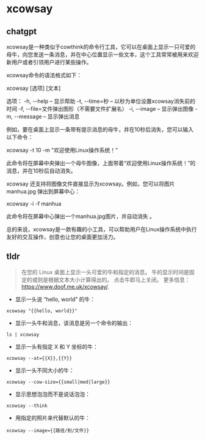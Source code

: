 # xcowsay 
## chatgpt 
xcowsay是一种类似于cowthink的命令行工具，它可以在桌面上显示一只可爱的母牛，向您发送一条消息，并在中心位置显示一些文本，这个工具常常被用来欢迎新用户或者引领用户进行某些操作。

xcowsay命令的语法格式如下：

xcowsay [选项] [文本]

选项：
-h, --help – 显示帮助
-t, --time=秒 – 以秒为单位设置xcowsay消失前的时间
-f, --file=文件弹出图形（不需要文件扩展名）
-i, --image – 显示弹出图像
-m, --message – 显示弹出消息

例如，要在桌面上显示一条带有提示消息的母牛，并在10秒后消失，您可以输入以下命令：

xcowsay -t 10 -m "欢迎使用Linux操作系统！" 

此命令将在屏幕中央弹出一个母牛图像，上面带着“欢迎使用Linux操作系统！”的消息，并在10秒后自动消失。 

xcowsay 还支持将图像文件直接显示为xcowsay。例如，您可以将图片manhua.jpg 弹出到屏幕中心：

xcowsay -i -f manhua

此命令将在屏幕中心弹出一个manhua.jpg图片，并自动消失 。 

总的来说，xcowsay是一款有趣的小工具，可以帮助用户在Linux操作系统中执行友好的交互操作，创意也让您的桌面更加活力。 

## tldr 
 
> 在您的 Linux 桌面上显示一头可爱的牛和指定的消息。
> 牛的显示时间是固定的或则是根据文本大小计算得出的。 点击牛即马上关闭。
> 更多信息：<https://www.doof.me.uk/xcowsay/>.

- 显示一头说 “hello, world” 的牛：

`xcowsay "{{hello, world}}"`

- 显示一头牛和消息，该消息是另一个命令的输出：

`ls | xcowsay`

- 显示一头有指定 X 和 Y 坐标的牛：

`xcowsay --at={{X}},{{Y}}`

- 显示一头不同大小的牛：

`xcowsay --cow-size={{small|med|large}}`

- 显示思想泡泡而不是说话泡泡：

`xcowsay --think`

- 用指定的照片来代替默认的牛：

`xcowsay --image={{路径/到/文件}}`
